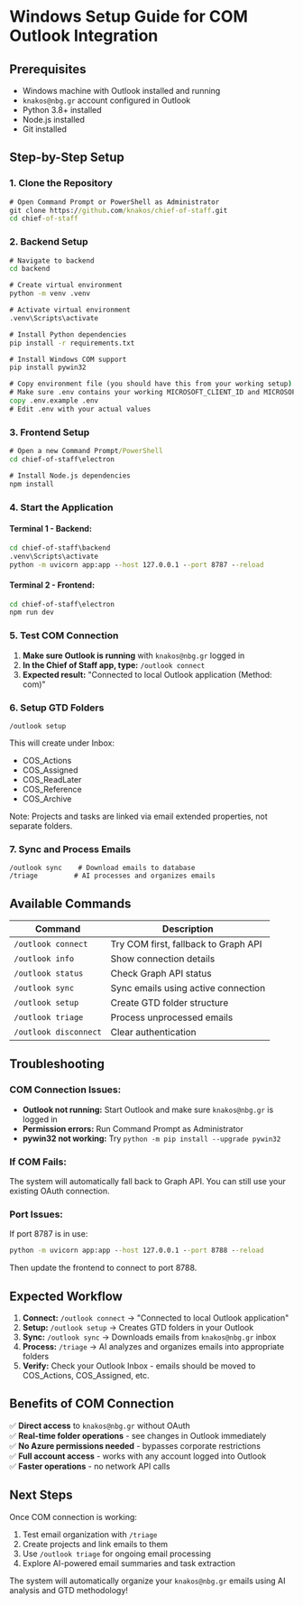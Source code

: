 # Windows Setup Guide for COM Outlook Integration

## Prerequisites
- Windows machine with Outlook installed and running
- `knakos@nbg.gr` account configured in Outlook
- Python 3.8+ installed
- Node.js installed
- Git installed

## Step-by-Step Setup

### 1. Clone the Repository
```cmd
# Open Command Prompt or PowerShell as Administrator
git clone https://github.com/knakos/chief-of-staff.git
cd chief-of-staff
```

### 2. Backend Setup
```cmd
# Navigate to backend
cd backend

# Create virtual environment
python -m venv .venv

# Activate virtual environment
.venv\Scripts\activate

# Install Python dependencies
pip install -r requirements.txt

# Install Windows COM support
pip install pywin32

# Copy environment file (you should have this from your working setup)
# Make sure .env contains your working MICROSOFT_CLIENT_ID and MICROSOFT_CLIENT_SECRET
copy .env.example .env
# Edit .env with your actual values
```

### 3. Frontend Setup
```cmd
# Open a new Command Prompt/PowerShell
cd chief-of-staff\electron

# Install Node.js dependencies
npm install
```

### 4. Start the Application

#### Terminal 1 - Backend:
```cmd
cd chief-of-staff\backend
.venv\Scripts\activate
python -m uvicorn app:app --host 127.0.0.1 --port 8787 --reload
```

#### Terminal 2 - Frontend:
```cmd
cd chief-of-staff\electron
npm run dev
```

### 5. Test COM Connection

1. **Make sure Outlook is running** with `knakos@nbg.gr` logged in
2. **In the Chief of Staff app, type:** `/outlook connect`
3. **Expected result:** "Connected to local Outlook application (Method: com)"

### 6. Setup GTD Folders
```
/outlook setup
```
This will create under Inbox:
- COS_Actions
- COS_Assigned  
- COS_ReadLater
- COS_Reference
- COS_Archive

Note: Projects and tasks are linked via email extended properties, not separate folders.

### 7. Sync and Process Emails
```
/outlook sync    # Download emails to database
/triage         # AI processes and organizes emails
```

## Available Commands

| Command | Description |
|---------|-------------|
| `/outlook connect` | Try COM first, fallback to Graph API |
| `/outlook info` | Show connection details |
| `/outlook status` | Check Graph API status |
| `/outlook sync` | Sync emails using active connection |
| `/outlook setup` | Create GTD folder structure |
| `/outlook triage` | Process unprocessed emails |
| `/outlook disconnect` | Clear authentication |

## Troubleshooting

### COM Connection Issues:
- **Outlook not running:** Start Outlook and make sure `knakos@nbg.gr` is logged in
- **Permission errors:** Run Command Prompt as Administrator
- **pywin32 not working:** Try `python -m pip install --upgrade pywin32`

### If COM Fails:
The system will automatically fall back to Graph API. You can still use your existing OAuth connection.

### Port Issues:
If port 8787 is in use:
```cmd
python -m uvicorn app:app --host 127.0.0.1 --port 8788 --reload
```
Then update the frontend to connect to port 8788.

## Expected Workflow

1. **Connect:** `/outlook connect` → "Connected to local Outlook application"
2. **Setup:** `/outlook setup` → Creates GTD folders in your Outlook
3. **Sync:** `/outlook sync` → Downloads emails from `knakos@nbg.gr` inbox
4. **Process:** `/triage` → AI analyzes and organizes emails into appropriate folders
5. **Verify:** Check your Outlook Inbox - emails should be moved to COS_Actions, COS_Assigned, etc.

## Benefits of COM Connection

✅ **Direct access** to `knakos@nbg.gr` without OAuth  
✅ **Real-time folder operations** - see changes in Outlook immediately  
✅ **No Azure permissions needed** - bypasses corporate restrictions  
✅ **Full account access** - works with any account logged into Outlook  
✅ **Faster operations** - no network API calls  

## Next Steps

Once COM connection is working:
1. Test email organization with `/triage`
2. Create projects and link emails to them
3. Use `/outlook triage` for ongoing email processing
4. Explore AI-powered email summaries and task extraction

The system will automatically organize your `knakos@nbg.gr` emails using AI analysis and GTD methodology!